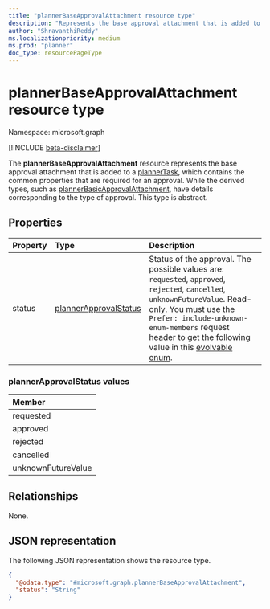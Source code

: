```yaml
---
title: "plannerBaseApprovalAttachment resource type"
description: "Represents the base approval attachment that is added to a plannerTask, which contains the common properties that are required for an approval."
author: "ShravanthiReddy"
ms.localizationpriority: medium
ms.prod: "planner"
doc_type: resourcePageType
---
```


# plannerBaseApprovalAttachment resource type

Namespace: microsoft.graph

[!INCLUDE [beta-disclaimer](../../includes/beta-disclaimer.md)]

The **plannerBaseApprovalAttachment** resource represents the base approval attachment that is added to a [plannerTask](plannertask.md), which contains the common properties that are required for an approval. 
While the derived types, such as [plannerBasicApprovalAttachment](plannerbasicapprovalattachment.md), have details corresponding to the type of approval.
This type is abstract.

## Properties
|Property|Type|Description|
|:---|:---|:---|
|status|[plannerApprovalStatus](../resources/plannerbaseapprovalattachment.md#plannerapprovalstatus-values)|Status of the approval. The possible values are: `requested`, `approved`, `rejected`, `cancelled`, `unknownFutureValue`. Read-only. You must use the `Prefer: include-unknown-enum-members` request header to get the following value in this [evolvable enum](/graph/best-practices-concept#handling-future-members-in-evolvable-enumerations).

### plannerApprovalStatus values 

| Member             |
|:-------------------|
| requested          |
| approved           |
| rejected           |
| cancelled          |
| unknownFutureValue |

## Relationships
None.

## JSON representation
The following JSON representation shows the resource type.
<!-- {
  "blockType": "resource",
  "@odata.type": "microsoft.graph.plannerBaseApprovalAttachment"
}
-->
``` json
{
  "@odata.type": "#microsoft.graph.plannerBaseApprovalAttachment",
  "status": "String"
}
```

